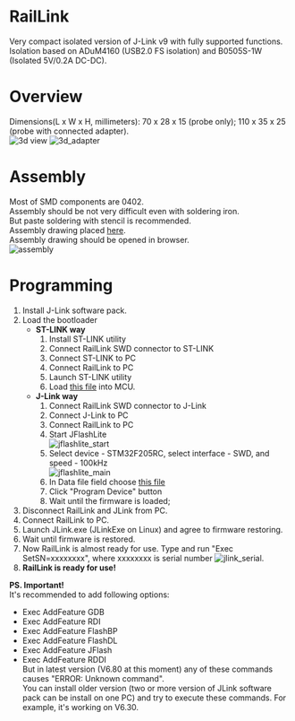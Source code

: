 # RailLink
Very compact isolated version of J-Link v9 with fully supported functions. </br>
Isolation based on ADuM4160 (USB2.0 FS isolation) and B0505S-1W (Isolated 5V/0.2A DC-DC). </br>

# Overview
Dimensions(L x W x H, millimeters): 70 x 28 x 15 (probe only); 110 x 35 x 25 (probe with connected adapter). </br>
![3d view](https://github.com/Misaka0x2730/RailLink/blob/master/images/RailLink_3d.png)
![3d_adapter](https://github.com/Misaka0x2730/RailLink/blob/master/images/RailLink_adapter.png)
# Assembly
Most of SMD components are 0402. </br> 
Assembly should be not very difficult even with soldering iron. </br>
But paste soldering with stencil is recommended. </br>
Assembly drawing placed [here](https://github.com/Misaka0x2730/RailLink/blob/master/BOM/ibom.html). </br>
Assembly drawing should be opened in browser. </br>
![assembly](https://github.com/Misaka0x2730/RailLink/blob/master/images/RailLink_assembly.png)

# Programming
 1. Install J-Link software pack.
 2. Load the bootloader
    * <b>ST-LINK way </b>
      1. Install ST-LINK utility
      2. Connect RailLink SWD connector to ST-LINK
      3. Connect ST-LINK to PC
      4. Connect RailLink to PC
      5. Launch ST-LINK utility
      6. Load [this file](https://github.com/Kevincoooool/MCU_Link_Diy/blob/master/%E5%9B%BA%E4%BB%B6%E5%8D%87%E7%BA%A7%E6%96%B9%E5%BC%8F/JLink-v9_bootloader%E5%9B%BA%E4%BB%B6/bootloader.bin)
      into MCU.
    * <b>J-Link way</b>
      1. Connect RailLink SWD connector to J-Link
      2. Connect J-Link to PC
      3. Connect RailLink to PC
      4. Start JFlashLite </br> ![jflashlite_start](https://github.com/Misaka0x2730/RailLink/blob/master/images/RailLink_jflashlite_start.png)
      6. Select device - STM32F205RC, select interface - SWD, and speed - 100kHz </br>
      ![jflashlite_main](https://github.com/Misaka0x2730/RailLink/blob/master/images/RailLink_jflashlite_main.png)
      8. In Data file field choose [this file](https://github.com/Kevincoooool/MCU_Link_Diy/blob/master/%E5%9B%BA%E4%BB%B6%E5%8D%87%E7%BA%A7%E6%96%B9%E5%BC%8F/JLink-v9_bootloader%E5%9B%BA%E4%BB%B6/bootloader.bin)
      9. Click "Program Device" button
      10. Wait until the firmware is loaded;
  3. Disconnect RailLink and JLink from PC.
  4. Connect RailLink to PC.
  5. Launch JLink.exe (JLinkExe on Linux) and agree to firmware restoring.
  6. Wait until firmware is restored.
  7. Now RailLink is almost ready for use. Type and run "Exec SetSN=xxxxxxxx", where xxxxxxxx is serial number ![jlink_serial](https://github.com/Misaka0x2730/RailLink/blob/master/images/RailLink_jlink_serial.png). 
  8. <b> RailLink is ready for use! </b>
  
<b>PS. Important! </b></br> It's recommended to add following options:
  * Exec AddFeature GDB
  * Exec AddFeature RDI
  * Exec AddFeature FlashBP
  * Exec AddFeature FlashDL
  * Exec AddFeature JFlash
  * Exec AddFeature RDDI </br>
But in latest version (V6.80 at this moment) any of these commands causes "ERROR: Unknown command". </br>
You can install older version (two or more version of JLink software pack can be install on one PC) and try to execute these commands. 
For example, it's working on V6.30.
